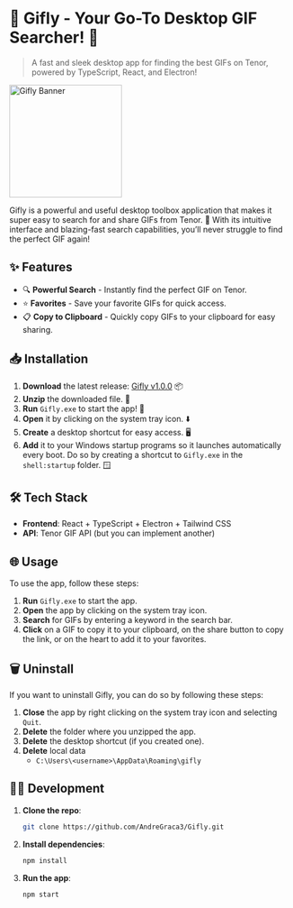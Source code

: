 # 🎉 Gifly - Your Go-To Desktop GIF Searcher! 🌟

> A fast and sleek desktop app for finding the best GIFs on Tenor, powered by TypeScript, React, and Electron!

<img src="https://cdn-icons-png.flaticon.com/512/5362/5362497.png" alt="Gifly Banner" width="200" height="200">

Gifly is a powerful and useful desktop toolbox application that makes it super easy to search for and share GIFs from Tenor. 🚀 With its intuitive interface and blazing-fast search capabilities, you’ll never struggle to find the perfect GIF again!

## ✨ Features

- 🔍 **Powerful Search** - Instantly find the perfect GIF on Tenor.
- ⭐ **Favorites** - Save your favorite GIFs for quick access.
- 📋 **Copy to Clipboard** - Quickly copy GIFs to your clipboard for easy sharing.

## 📥 Installation

1. **Download** the latest release: [Gifly v1.0.0](https://github.com/AndreGraca3/Gifly/releases) 📦
2. **Unzip** the downloaded file. 📂
3. **Run** `Gifly.exe` to start the app! 🚀
4. **Open** it by clicking on the system tray icon. ⬇️
5. **Create** a desktop shortcut for easy access. 🖥️
6. **Add** it to your Windows startup programs so it launches automatically every boot. Do so by creating a shortcut to `Gifly.exe` in the `shell:startup` folder. 🪟

## 🛠️ Tech Stack

- **Frontend**: React + TypeScript + Electron + Tailwind CSS
- **API**: Tenor GIF API (but you can implement another)

## 🌐 Usage

To use the app, follow these steps:

1. **Run** `Gifly.exe` to start the app.
2. **Open** the app by clicking on the system tray icon.
3. **Search** for GIFs by entering a keyword in the search bar.
4. **Click** on a GIF to copy it to your clipboard, on the share button to copy the link, or on the heart to add it to your favorites.

## 🗑️ Uninstall

If you want to uninstall Gifly, you can do so by following these steps:

1. **Close** the app by right clicking on the system tray icon and selecting `Quit`.
2. **Delete** the folder where you unzipped the app.
3. **Delete** the desktop shortcut (if you created one).
4. **Delete** local data
   - `C:\Users\<username>\AppData\Roaming\gifly`

## 👨‍💻 Development

1. **Clone the repo**:

   ```bash
   git clone https://github.com/AndreGraca3/Gifly.git
   ```

2. **Install dependencies**:

   ```bash
   npm install
   ```

3. **Run the app**:
   ```bash
   npm start
   ```
